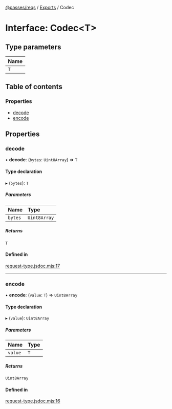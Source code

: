[@passes/reqs](../README.md) / [Exports](../modules.md) / Codec

# Interface: Codec\<T\>

## Type parameters

| Name |
| :------ |
| `T` |

## Table of contents

### Properties

- [decode](Codec.md#decode)
- [encode](Codec.md#encode)

## Properties

### decode

• **decode**: (`bytes`: `Uint8Array`) => `T`

#### Type declaration

▸ (`bytes`): `T`

##### Parameters

| Name | Type |
| :------ | :------ |
| `bytes` | `Uint8Array` |

##### Returns

`T`

#### Defined in

[request-type.jsdoc.mjs:17](https://github.com/passes-org/passes/blob/2bc4dfc/packages/reqs/src/request-type.jsdoc.mjs#L17)

___

### encode

• **encode**: (`value`: `T`) => `Uint8Array`

#### Type declaration

▸ (`value`): `Uint8Array`

##### Parameters

| Name | Type |
| :------ | :------ |
| `value` | `T` |

##### Returns

`Uint8Array`

#### Defined in

[request-type.jsdoc.mjs:16](https://github.com/passes-org/passes/blob/2bc4dfc/packages/reqs/src/request-type.jsdoc.mjs#L16)
